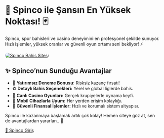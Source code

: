 <h1>🎯 Spinco ile Şansın En Yüksek Noktası! 🃏</h1>
<p>Spinco, spor bahisleri ve casino deneyimini en profesyonel şekilde sunuyor. Hızlı işlemler, yüksek oranlar ve güvenli oyun ortamı seni bekliyor! ⚡</p>
<a href="https://cutt.ly/Spinco2025-giris" title="Spinco Giriş">
    <img src="https://i.ibb.co/5K7Ks6w/zzzz3.gif" alt="Spinco Bahis Sitesi" style="max-width:100%; height:auto; border-radius:8px;">
</a>
<h2>✨ Spinco’nun Sunduğu Avantajlar</h2>
<ul>
    <li>🎁 <strong>Yatırımsız Deneme Bonusu:</strong> Risksiz kazanç fırsatı!</li>
    <li>⚽ <strong>Detaylı Bahis Seçenekleri:</strong> Yerel ve global liglerde bahis.</li>
    <li>🎲 <strong>Canlı Casino Oyunları:</strong> Gerçek krupiyelerle oynama keyfi.</li>
    <li>📱 <strong>Mobil Cihazlarla Uyum:</strong> Her yerden erişim kolaylığı.</li>
    <li>🔐 <strong>Güvenli Finansal İşlemler:</strong> Hızlı ve korumalı sistem altyapısı.</li>
</ul>
<p>Spinco ile kazanmaya başlamak artık çok kolay! Hemen siteye göz at, sen de avantajlardan yararlan.. 🎁</p>
<a href="https://cutt.ly/Spinco2025-giris" class="join-button">🔗 Spinco Giriş</a>
